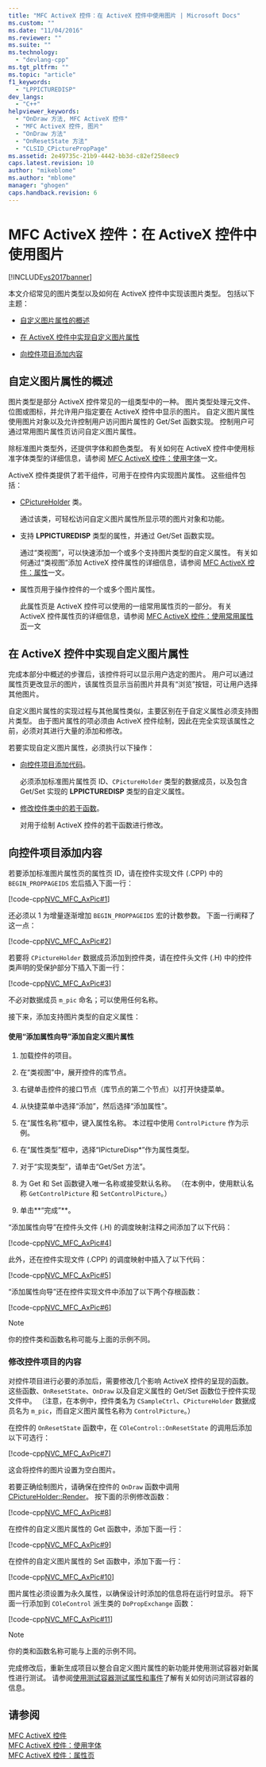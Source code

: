 ```yaml
---
title: "MFC ActiveX 控件：在 ActiveX 控件中使用图片 | Microsoft Docs"
ms.custom: ""
ms.date: "11/04/2016"
ms.reviewer: ""
ms.suite: ""
ms.technology: 
  - "devlang-cpp"
ms.tgt_pltfrm: ""
ms.topic: "article"
f1_keywords: 
  - "LPPICTUREDISP"
dev_langs: 
  - "C++"
helpviewer_keywords: 
  - "OnDraw 方法, MFC ActiveX 控件"
  - "MFC ActiveX 控件, 图片"
  - "OnDraw 方法"
  - "OnResetState 方法"
  - "CLSID_CPicturePropPage"
ms.assetid: 2e49735c-21b9-4442-bb3d-c82ef258eec9
caps.latest.revision: 10
author: "mikeblome"
ms.author: "mblome"
manager: "ghogen"
caps.handback.revision: 6
---
```

# MFC ActiveX 控件：在 ActiveX 控件中使用图片
[!INCLUDE[vs2017banner](../assembler/inline/includes/vs2017banner.md)]

本文介绍常见的图片类型以及如何在 ActiveX 控件中实现该图片类型。 包括以下主题：  
  
-   [自定义图片属性的概述](#_core_overview_of_custom_picture_properties)  
  
-   [在 ActiveX 控件中实现自定义图片属性](#_core_implementing_a_custom_picture_property_in_your_activex_control)  
  
-   [向控件项目添加内容](#_core_additions_to_your_control_project)  
  
##  <a name="_core_overview_of_custom_picture_properties"></a> 自定义图片属性的概述  
 图片类型是部分 ActiveX 控件常见的一组类型中的一种。 图片类型处理元文件、位图或图标，并允许用户指定要在 ActiveX 控件中显示的图片。 自定义图片属性使用图片对象以及允许控制用户访问图片属性的 Get\/Set 函数实现。 控制用户可通过常用图片属性页访问自定义图片属性。  
  
 除标准图片类型外，还提供字体和颜色类型。 有关如何在 ActiveX 控件中使用标准字体类型的详细信息，请参阅 [MFC ActiveX 控件：使用字体](../mfc/mfc-activex-controls-using-fonts.md)一文。  
  
 ActiveX 控件类提供了若干组件，可用于在控件内实现图片属性。 这些组件包括：  
  
-   [CPictureHolder](../mfc/reference/cpictureholder-class.md) 类。  
  
     通过该类，可轻松访问自定义图片属性所显示项的图片对象和功能。  
  
-   支持 **LPPICTUREDISP** 类型的属性，并通过 Get\/Set 函数实现。  
  
     通过“类视图”，可以快速添加一个或多个支持图片类型的自定义属性。 有关如何通过“类视图”添加 ActiveX 控件属性的详细信息，请参阅 [MFC ActiveX 控件：属性](../mfc/mfc-activex-controls-properties.md)一文。  
  
-   属性页用于操作控件的一个或多个图片属性。  
  
     此属性页是 ActiveX 控件可以使用的一组常用属性页的一部分。 有关 ActiveX 控件属性页的详细信息，请参阅 [MFC ActiveX 控件：使用常用属性页](../mfc/mfc-activex-controls-using-stock-property-pages.md)一文  
  
##  <a name="_core_implementing_a_custom_picture_property_in_your_activex_control"></a> 在 ActiveX 控件中实现自定义图片属性  
 完成本部分中概述的步骤后，该控件将可以显示用户选定的图片。 用户可以通过属性页更改显示的图片，该属性页显示当前图片并具有“浏览”按钮，可让用户选择其他图片。  
  
 自定义图片属性的实现过程与其他属性类似，主要区别在于自定义属性必须支持图片类型。 由于图片属性的项必须由 ActiveX 控件绘制，因此在完全实现该属性之前，必须对其进行大量的添加和修改。  
  
 若要实现自定义图片属性，必须执行以下操作：  
  
-   [向控件项目添加代码](#_core_additions_to_your_control_project)。  
  
     必须添加标准图片属性页 ID、`CPictureHolder` 类型的数据成员，以及包含 Get\/Set 实现的 **LPPICTUREDISP** 类型的自定义属性。  
  
-   [修改控件类中的若干函数](#_core_modifications_to_your_control_project)。  
  
     对用于绘制 ActiveX 控件的若干函数进行修改。  
  
##  <a name="_core_additions_to_your_control_project"></a> 向控件项目添加内容  
 若要添加标准图片属性页的属性页 ID，请在控件实现文件 \(.CPP\) 中的 `BEGIN_PROPPAGEIDS` 宏后插入下面一行：  
  
 [!code-cpp[NVC_MFC_AxPic#1](../mfc/codesnippet/CPP/mfc-activex-controls-using-pictures-in-an-activex-control_1.cpp)]  
  
 还必须以 1 为增量逐渐增加 `BEGIN_PROPPAGEIDS` 宏的计数参数。 下面一行阐释了这一点：  
  
 [!code-cpp[NVC_MFC_AxPic#2](../mfc/codesnippet/CPP/mfc-activex-controls-using-pictures-in-an-activex-control_2.cpp)]  
  
 若要将 `CPictureHolder` 数据成员添加到控件类，请在控件头文件 \(.H\) 中的控件类声明的受保护部分下插入下面一行：  
  
 [!code-cpp[NVC_MFC_AxPic#3](../mfc/codesnippet/CPP/mfc-activex-controls-using-pictures-in-an-activex-control_3.h)]  
  
 不必对数据成员 `m_pic` 命名；可以使用任何名称。  
  
 接下来，添加支持图片类型的自定义属性：  
  
#### 使用“添加属性向导”添加自定义图片属性  
  
1.  加载控件的项目。  
  
2.  在“类视图”中，展开控件的库节点。  
  
3.  右键单击控件的接口节点（库节点的第二个节点）以打开快捷菜单。  
  
4.  从快捷菜单中选择“添加”，然后选择“添加属性”。  
  
5.  在“属性名称”框中，键入属性名称。 本过程中使用 `ControlPicture` 作为示例。  
  
6.  在“属性类型”框中，选择“IPictureDisp\*”作为属性类型。  
  
7.  对于“实现类型”，请单击“Get\/Set 方法”。  
  
8.  为 Get 和 Set 函数键入唯一名称或接受默认名称。 （在本例中，使用默认名称 `GetControlPicture` 和 `SetControlPicture`。）  
  
9. 单击**“完成”**。  
  
 “添加属性向导”在控件头文件 \(.H\) 的调度映射注释之间添加了以下代码：  
  
 [!code-cpp[NVC_MFC_AxPic#4](../mfc/codesnippet/CPP/mfc-activex-controls-using-pictures-in-an-activex-control_4.h)]  
  
 此外，还在控件实现文件 \(.CPP\) 的调度映射中插入了以下代码：  
  
 [!code-cpp[NVC_MFC_AxPic#5](../mfc/codesnippet/CPP/mfc-activex-controls-using-pictures-in-an-activex-control_5.cpp)]  
  
 “添加属性向导”还在控件实现文件中添加了以下两个存根函数：  
  
 [!code-cpp[NVC_MFC_AxPic#6](../mfc/codesnippet/CPP/mfc-activex-controls-using-pictures-in-an-activex-control_6.cpp)]  
  
> [!NOTE]
>  你的控件类和函数名称可能与上面的示例不同。  
  
###  <a name="_core_modifications_to_your_control_project"></a> 修改控件项目的内容  
 对控件项目进行必要的添加后，需要修改几个影响 ActiveX 控件的呈现的函数。 这些函数、`OnResetState`、`OnDraw` 以及自定义属性的 Get\/Set 函数位于控件实现文件中。 （注意，在本例中，控件类名为 `CSampleCtrl`、`CPictureHolder` 数据成员名为 `m_pic`，而自定义图片属性名称为 `ControlPicture`。）  
  
 在控件的 `OnResetState` 函数中，在 `COleControl::OnResetState` 的调用后添加以下可选行：  
  
 [!code-cpp[NVC_MFC_AxPic#7](../mfc/codesnippet/CPP/mfc-activex-controls-using-pictures-in-an-activex-control_7.cpp)]  
  
 这会将控件的图片设置为空白图片。  
  
 若要正确绘制图片，请确保在控件的 `OnDraw` 函数中调用 [CPictureHolder::Render](../Topic/CPictureHolder::Render.md)。 按下面的示例修改函数：  
  
 [!code-cpp[NVC_MFC_AxPic#8](../mfc/codesnippet/CPP/mfc-activex-controls-using-pictures-in-an-activex-control_8.cpp)]  
  
 在控件的自定义图片属性的 Get 函数中，添加下面一行：  
  
 [!code-cpp[NVC_MFC_AxPic#9](../mfc/codesnippet/CPP/mfc-activex-controls-using-pictures-in-an-activex-control_9.cpp)]  
  
 在控件的自定义图片属性的 Set 函数中，添加下面一行：  
  
 [!code-cpp[NVC_MFC_AxPic#10](../mfc/codesnippet/CPP/mfc-activex-controls-using-pictures-in-an-activex-control_10.cpp)]  
  
 图片属性必须设置为永久属性，以确保设计时添加的信息将在运行时显示。 将下面一行添加到 `COleControl` 派生类的 `DoPropExchange` 函数：  
  
 [!code-cpp[NVC_MFC_AxPic#11](../mfc/codesnippet/CPP/mfc-activex-controls-using-pictures-in-an-activex-control_11.cpp)]  
  
> [!NOTE]
>  你的类和函数名称可能与上面的示例不同。  
  
 完成修改后，重新生成项目以整合自定义图片属性的新功能并使用测试容器对新属性进行测试。 请参阅[使用测试容器测试属性和事件](../mfc/testing-properties-and-events-with-test-container.md)了解有关如何访问测试容器的信息。  
  
## 请参阅  
 [MFC ActiveX 控件](../mfc/mfc-activex-controls.md)   
 [MFC ActiveX 控件：使用字体](../mfc/mfc-activex-controls-using-fonts.md)   
 [MFC ActiveX 控件：属性页](../mfc/mfc-activex-controls-property-pages.md)